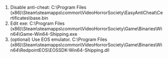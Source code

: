 1. Disable anti-cheat: C:\Program Files (x86)\Steam\steamapps\common\VideoHorrorSociety\EasyAntiCheat\Certificates\base.bin
2. Edit exe: C:\Program Files (x86)\Steam\steamapps\common\VideoHorrorSociety\Game\Binaries\Win64\Game-Win64-Shipping.exe
3. (optional) Use EOS emulator. C:\Program Files (x86)\Steam\steamapps\common\VideoHorrorSociety\Game\Binaries\Win64\RedpointEOS\EOSSDK-Win64-Shipping.dll